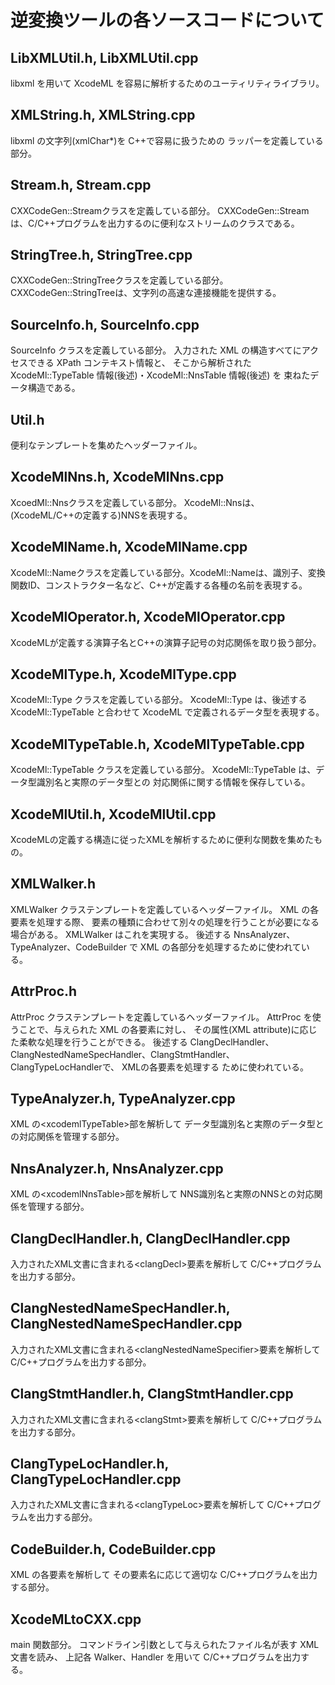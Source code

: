 # 逆変換ツールの各ソースコードについて


## LibXMLUtil.h, LibXMLUtil.cpp

libxml を用いて XcodeML を容易に解析するためのユーティリティライブラリ。

## XMLString.h, XMLString.cpp

libxml の文字列(xmlChar\*)を C++で容易に扱うための
ラッパーを定義している部分。

## Stream.h, Stream.cpp

CXXCodeGen::Streamクラスを定義している部分。
CXXCodeGen::Streamは、C/C++プログラムを出力するのに便利なストリームのクラスである。

## StringTree.h, StringTree.cpp

CXXCodeGen::StringTreeクラスを定義している部分。
CXXCodeGen::StringTreeは、文字列の高速な連接機能を提供する。

## SourceInfo.h, SourceInfo.cpp

SourceInfo クラスを定義している部分。
入力された XML の構造すべてにアクセスできる XPath コンテキスト情報と、
そこから解析された XcodeMl::TypeTable 情報(後述)・XcodeMl::NnsTable 情報(後述) を
束ねたデータ構造である。

## Util.h

便利なテンプレートを集めたヘッダーファイル。

## XcodeMlNns.h, XcodeMlNns.cpp

XcoedMl::Nnsクラスを定義している部分。
XcodeMl::Nnsは、(XcodeML/C++の定義する)NNSを表現する。

## XcodeMlName.h, XcodeMlName.cpp

XcodeMl::Nameクラスを定義している部分。XcodeMl::Nameは、識別子、変換関数ID、コンストラクター名など、C++が定義する各種の名前を表現する。

## XcodeMlOperator.h, XcodeMlOperator.cpp

XcodeMLが定義する演算子名とC++の演算子記号の対応関係を取り扱う部分。

## XcodeMlType.h, XcodeMlType.cpp

XcodeMl::Type クラスを定義している部分。
XcodeMl::Type は、後述する XcodeMl::TypeTable と合わせて
XcodeML で定義されるデータ型を表現する。

## XcodeMlTypeTable.h, XcodeMlTypeTable.cpp

XcodeMl::TypeTable クラスを定義している部分。
XcodeMl::TypeTable は、データ型識別名と実際のデータ型との
対応関係に関する情報を保存している。

## XcodeMlUtil.h, XcodeMlUtil.cpp

XcodeMLの定義する構造に従ったXMLを解析するために便利な関数を集めたもの。

## XMLWalker.h

XMLWalker クラステンプレートを定義しているヘッダーファイル。
XML の各要素を処理する際、
要素の種類に合わせて別々の処理を行うことが必要になる場合がある。
XMLWalker はこれを実現する。
後述する NnsAnalyzer、TypeAnalyzer、CodeBuilder で
XML の各部分を処理するために使われている。

## AttrProc.h

AttrProc クラステンプレートを定義しているヘッダーファイル。
AttrProc を使うことで、与えられた XML の各要素に対し、
その属性(XML attribute)に応じた柔軟な処理を行うことができる。
後述する ClangDeclHandler、ClangNestedNameSpecHandler、ClangStmtHandler、
ClangTypeLocHandlerで、
XMLの各要素を処理する ために使われている。

## TypeAnalyzer.h, TypeAnalyzer.cpp

XML の\<xcodemlTypeTable\>部を解析して
データ型識別名と実際のデータ型との対応関係を管理する部分。

## NnsAnalyzer.h, NnsAnalyzer.cpp

XML の\<xcodemlNnsTable\>部を解析して
NNS識別名と実際のNNSとの対応関係を管理する部分。

## ClangDeclHandler.h, ClangDeclHandler.cpp

入力されたXML文書に含まれる\<clangDecl\>要素を解析して
C/C++プログラムを出力する部分。

## ClangNestedNameSpecHandler.h, ClangNestedNameSpecHandler.cpp

入力されたXML文書に含まれる\<clangNestedNameSpecifier\>要素を解析して
C/C++プログラムを出力する部分。

## ClangStmtHandler.h, ClangStmtHandler.cpp

入力されたXML文書に含まれる\<clangStmt\>要素を解析して
C/C++プログラムを出力する部分。

## ClangTypeLocHandler.h, ClangTypeLocHandler.cpp

入力されたXML文書に含まれる\<clangTypeLoc\>要素を解析して
C/C++プログラムを出力する部分。

## CodeBuilder.h, CodeBuilder.cpp

XML の各要素を解析して
その要素名に応じて適切な C/C++プログラムを出力する部分。

## XcodeMLtoCXX.cpp

main 関数部分。
コマンドライン引数として与えられたファイル名が表す
XML 文書を読み、
上記各 Walker、Handler を用いて C/C++プログラムを出力する。

